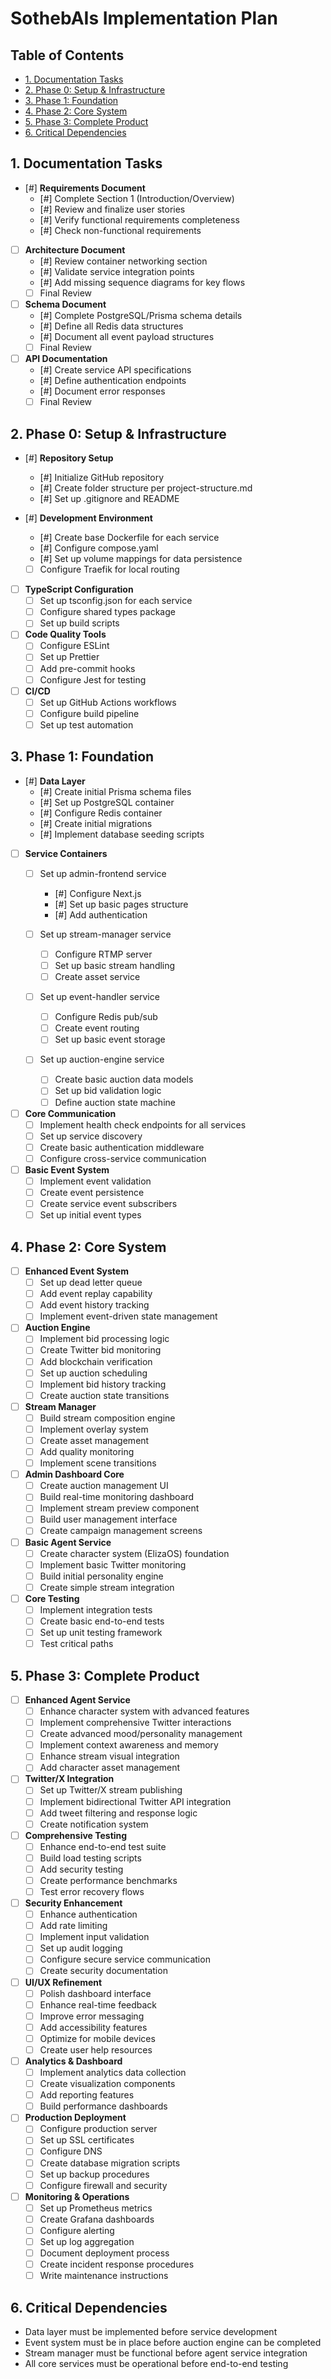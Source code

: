 # SothebAIs Implementation Plan

## Table of Contents
- [1. Documentation Tasks](#1-documentation-tasks)
- [2. Phase 0: Setup & Infrastructure](#2-phase-0-setup--infrastructure)
- [3. Phase 1: Foundation](#3-phase-1-foundation)
- [4. Phase 2: Core System](#4-phase-2-core-system)
- [5. Phase 3: Complete Product](#5-phase-3-complete-product)
- [6. Critical Dependencies](#6-critical-dependencies)

## 1. Documentation Tasks

- [#] **Requirements Document**
  - [#] Complete Section 1 (Introduction/Overview)
  - [#] Review and finalize user stories
  - [#] Verify functional requirements completeness
  - [#] Check non-functional requirements

- [ ] **Architecture Document**
  - [#] Review container networking section
  - [#] Validate service integration points
  - [#] Add missing sequence diagrams for key flows
  - [ ] Final Review

- [ ] **Schema Document**
  - [#] Complete PostgreSQL/Prisma schema details
  - [#] Define all Redis data structures
  - [#] Document all event payload structures
  - [ ] Final Review

- [ ] **API Documentation**
  - [#] Create service API specifications
  - [#] Define authentication endpoints
  - [#] Document error responses
  - [ ] Final Review

## 2. Phase 0: Setup & Infrastructure

- [#] **Repository Setup**
  - [#] Initialize GitHub repository
  - [#] Create folder structure per project-structure.md
  - [#] Set up .gitignore and README

- [#] **Development Environment**
  - [#] Create base Dockerfile for each service
  - [#] Configure compose.yaml
  - [#] Set up volume mappings for data persistence
  - [ ] Configure Traefik for local routing

- [ ] **TypeScript Configuration**
  - [ ] Set up tsconfig.json for each service
  - [ ] Configure shared types package
  - [ ] Set up build scripts

- [ ] **Code Quality Tools**
  - [ ] Configure ESLint
  - [ ] Set up Prettier
  - [ ] Add pre-commit hooks
  - [ ] Configure Jest for testing

- [ ] **CI/CD**
  - [ ] Set up GitHub Actions workflows
  - [ ] Configure build pipeline
  - [ ] Set up test automation

## 3. Phase 1: Foundation

- [#] **Data Layer**
  - [#] Create initial Prisma schema files
  - [#] Set up PostgreSQL container
  - [#] Configure Redis container
  - [#] Create initial migrations
  - [#] Implement database seeding scripts

- [ ] **Service Containers**
  - [ ] Set up admin-frontend service
    - [#] Configure Next.js
    - [#] Set up basic pages structure
    - [#] Add authentication
  
  - [ ] Set up stream-manager service
    - [ ] Configure RTMP server
    - [ ] Set up basic stream handling
    - [ ] Create asset service
  
  - [ ] Set up event-handler service
    - [ ] Configure Redis pub/sub
    - [ ] Create event routing
    - [ ] Set up basic event storage
  
  - [ ] Set up auction-engine service
    - [ ] Create basic auction data models
    - [ ] Set up bid validation logic
    - [ ] Define auction state machine

- [ ] **Core Communication**
  - [ ] Implement health check endpoints for all services
  - [ ] Set up service discovery
  - [ ] Create basic authentication middleware
  - [ ] Configure cross-service communication

- [ ] **Basic Event System**
  - [ ] Implement event validation
  - [ ] Create event persistence
  - [ ] Create service event subscribers
  - [ ] Set up initial event types

## 4. Phase 2: Core System

- [ ] **Enhanced Event System**
  - [ ] Set up dead letter queue
  - [ ] Add event replay capability
  - [ ] Add event history tracking
  - [ ] Implement event-driven state management

- [ ] **Auction Engine**
  - [ ] Implement bid processing logic
  - [ ] Create Twitter bid monitoring
  - [ ] Add blockchain verification
  - [ ] Set up auction scheduling
  - [ ] Implement bid history tracking
  - [ ] Create auction state transitions

- [ ] **Stream Manager**
  - [ ] Build stream composition engine
  - [ ] Implement overlay system
  - [ ] Create asset management
  - [ ] Add quality monitoring
  - [ ] Implement scene transitions

- [ ] **Admin Dashboard Core**
  - [ ] Create auction management UI
  - [ ] Build real-time monitoring dashboard
  - [ ] Implement stream preview component
  - [ ] Build user management interface
  - [ ] Create campaign management screens

- [ ] **Basic Agent Service**
  - [ ] Create character system (ElizaOS) foundation
  - [ ] Implement basic Twitter monitoring
  - [ ] Build initial personality engine
  - [ ] Create simple stream integration

- [ ] **Core Testing**
  - [ ] Implement integration tests
  - [ ] Create basic end-to-end tests
  - [ ] Set up unit testing framework
  - [ ] Test critical paths

## 5. Phase 3: Complete Product

- [ ] **Enhanced Agent Service**
  - [ ] Enhance character system with advanced features
  - [ ] Implement comprehensive Twitter interactions
  - [ ] Create advanced mood/personality management
  - [ ] Implement context awareness and memory
  - [ ] Enhance stream visual integration
  - [ ] Add character asset management

- [ ] **Twitter/X Integration**
  - [ ] Set up Twitter/X stream publishing
  - [ ] Implement bidirectional Twitter API integration
  - [ ] Add tweet filtering and response logic
  - [ ] Create notification system

- [ ] **Comprehensive Testing**
  - [ ] Enhance end-to-end test suite
  - [ ] Build load testing scripts
  - [ ] Add security testing
  - [ ] Create performance benchmarks
  - [ ] Test error recovery flows

- [ ] **Security Enhancement**
  - [ ] Enhance authentication
  - [ ] Add rate limiting
  - [ ] Implement input validation
  - [ ] Set up audit logging
  - [ ] Configure secure service communication
  - [ ] Create security documentation

- [ ] **UI/UX Refinement**
  - [ ] Polish dashboard interface
  - [ ] Enhance real-time feedback
  - [ ] Improve error messaging
  - [ ] Add accessibility features
  - [ ] Optimize for mobile devices
  - [ ] Create user help resources

- [ ] **Analytics & Dashboard**
  - [ ] Implement analytics data collection
  - [ ] Create visualization components
  - [ ] Add reporting features
  - [ ] Build performance dashboards

- [ ] **Production Deployment**
  - [ ] Configure production server
  - [ ] Set up SSL certificates
  - [ ] Configure DNS
  - [ ] Create database migration scripts
  - [ ] Set up backup procedures
  - [ ] Configure firewall and security

- [ ] **Monitoring & Operations**
  - [ ] Set up Prometheus metrics
  - [ ] Create Grafana dashboards
  - [ ] Configure alerting
  - [ ] Set up log aggregation
  - [ ] Document deployment process
  - [ ] Create incident response procedures
  - [ ] Write maintenance instructions

## 6. Critical Dependencies

- Data layer must be implemented before service development
- Event system must be in place before auction engine can be completed
- Stream manager must be functional before agent service integration
- All core services must be operational before end-to-end testing

